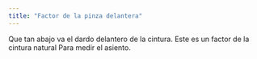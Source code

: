 ```yaml
---
title: "Factor de la pinza delantera"
---
```


Que tan abajo va el dardo delantero de la cintura. Este es un factor de la cintura natural Para medir el asiento.




